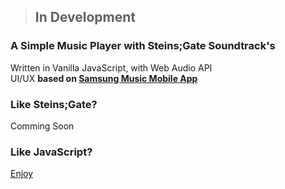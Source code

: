 > ## In Development

### A Simple Music Player with Steins;Gate Soundtrack's
Written in Vanilla JavaScript, with Web Audio API  
UI/UX **based on [Samsung Music Mobile App](https://play.google.com/store/apps/details?id=com.sec.android.app.music&hl=pt_BR)**

### Like Steins;Gate?
Comming Soon

### Like JavaScript?
[Enjoy](https://github.com/LaksCastro/steins-gate-soundtrack)
